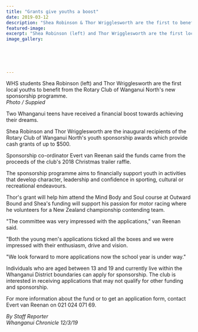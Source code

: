 ```yaml
---
title: "Grants give youths a boost"
date: 2019-03-12
description: "Shea Robinson & Thor Wrigglesworth are the first to benefit from the Rotary Club of Wanganui North's new sponsorship prog..."
featured-image: 
excerpt: "Shea Robinson (left) and Thor Wrigglesworth are the first local youths to benefit from the Rotary Club of Wanganui North's new sponsorship programme."
image_gallery:
	
	
	
	
	
---
```


<p><span>WHS students Shea Robinson (left) and Thor Wrigglesworth are the first local youths to benefit from the Rotary Club of Wanganui North's new sponsorship programme.</span><br /><em>Photo / Suppied</em></p>
<p class="element element-paragraph">Two Whanganui teens have received a financial boost towards achieving their dreams.</p>
<p class="element element-paragraph">Shea Robinson and Thor Wrigglesworth are the inaugural recipients of the Rotary Club of Wanganui North's youth sponsorship awards which provide cash grants of up to $500.</p>
<p class="element element-paragraph">Sponsorship co-ordinator Evert van Reenan said the funds came from the proceeds of the club's 2018 Christmas trailer raffle.</p>
<p class="element element-paragraph">The sponsorship programme aims to financially support youth in activities that develop character, leadership and confidence in sporting, cultural or recreational endeavours.</p>
<p class="element element-paragraph">Thor's grant will help him attend the Mind Body and Soul course at Outward Bound and Shea's funding will support his passion for motor racing where he volunteers for a New Zealand championship contending team.</p>
<p class="element element-paragraph">"The committee was very impressed with the applications," van Reenan said.</p>
<p class="element element-paragraph">"Both the young men's applications ticked all the boxes and we were impressed with their enthusiasm, drive and vision.</p>
<p class="element element-paragraph">"We look forward to more applications now the school year is under way."</p>
<p class="element element-paragraph">Individuals who are aged between 13 and 19 and currently live within the Whanganui District boundaries can apply for sponsorship. The club is interested in receiving applications that may not qualify for other funding and sponsorship.</p>
<p class="element element-paragraph">For more information about the fund or to get an application form, contact Evert van Reenan on 021 024 071 69.</p>
<p class="element element-paragraph"><em>By Staff Reporter</em><br /><em>Whanganui Chronicle 12/3/19</em></p>

